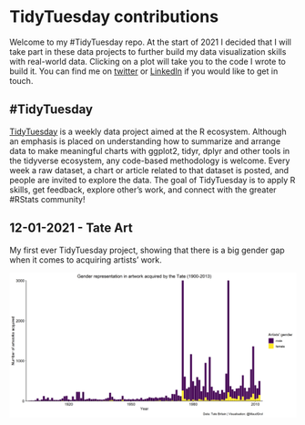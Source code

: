 TidyTuesday contributions
================

Welcome to my \#TidyTuesday repo. At the start of 2021 I decided that I
will take part in these data projects to further build my data
visualization skills with real-world data. Clicking on a plot will take
you to the code I wrote to build it. You can find me on
[twitter](https://twitter.com/maudgrol) or
[LinkedIn](https://www.linkedin.com/in/maud-grol-8033b312/) if you would
like to get in touch.

## \#TidyTuesday

[TidyTuesday](https://github.com/rfordatascience/tidytuesday) is a
weekly data project aimed at the R ecosystem. Although an emphasis is
placed on understanding how to summarize and arrange data to make
meaningful charts with ggplot2, tidyr, dplyr and other tools in the
tidyverse ecosystem, any code-based methodology is welcome. Every week a
raw dataset, a chart or article related to that dataset is posted, and
people are invited to explore the data. The goal of TidyTuesday is to
apply R skills, get feedback, explore other’s work, and connect with the
greater \#RStats community\!

## 12-01-2021 - Tate Art

My first ever TidyTuesday project, showing that there is a big gender
gap when it comes to acquiring artists’ work.

<a href='code/TT_12Jan2021.R' target='_blank'><img src="plots/acquired_work_gender.png" align="center"/></a>
